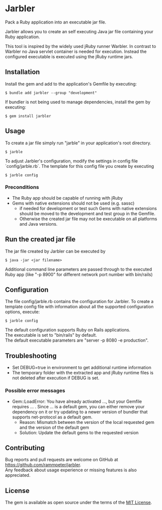 # Jarbler
Pack a Ruby application into an executable jar file.

Jarbler allows you to create an self executing Java jar file containing your Ruby application.

This tool is inspired by the widely used jRuby runner Warbler. 
In contrast to Warbler no Java servlet container is needed for execution.
Instead the configured executable is executed using the jRuby runtime jars.

## Installation

Install the gem and add to the application's Gemfile by executing:

    $ bundle add jarbler --group "development"

If bundler is not being used to manage dependencies, install the gem by executing:

    $ gem install jarbler

## Usage

To create a jar file simply run "jarble" in your application's root directory.

    $ jarble
    
To adjust Jarbler's configuration, modify the settings in config file ´config/jarble.rb´. The template for this config file you create by executing

    $ jarble config

### Preconditions
* The Ruby app should be capable of running with jRuby
* Gems with native extensions should not be used (e.g. sassc)
  * if needed for development or test such Gems with native extensions should be moved to the development and test group in the Gemfile.
  * Otherwise the created jar file may not be executable on all platforms and Java versions.

## Run the created jar file
The jar file created by Jarbler can be executed by

    $ java -jar <jar filename>
    
Additional command line parameters are passed through to the executed Ruby app (like "-p 8900" for different network port number with bin/rails)

## Configuration

The file config/jarble.rb contains the configuration for Jarbler. 
To create a template config file with information about all the supported configuration options, execute:

    $ jarble config

The default configuration supports Ruby on Rails applications.<br>
The executable is set to "bin/rails" by default.<br>
The default executable parameters are  "server -p 8080 -e production".

## Troubleshooting
* Set DEBUG=true in environment to get additional runtime information
* The temporary folder with the extracted app and jRuby runtime files is not deleted after execution if DEBUG is set.

### Possible error messages
* Gem::LoadError: You have already activated ..., but your Gemfile requires ... . Since ... is a default gem, you can either remove your dependency on it or try updating to a newer version of bundler that supports net-protocol as a default gem.
  * Reason: Mismatch between the version of the local requested gem and the version of the default gem
  * Solution: Update the default gems to the requested version


## Contributing

Bug reports and pull requests are welcome on GitHub at https://github.com/rammpeter/jarbler. <br>
Any feedback about usage experience or missing features is also appreciated.

## License

The gem is available as open source under the terms of the [MIT License](https://opensource.org/licenses/MIT).
